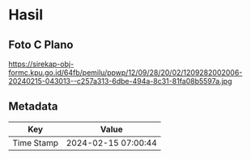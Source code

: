 # Hasil

## Foto C Plano

https://sirekap-obj-formc.kpu.go.id/64fb/pemilu/ppwp/12/09/28/20/02/1209282002006-20240215-043013--c257a313-6dbe-494a-8c31-81fa08b5597a.jpg


## Metadata

| Key        | Value               |
| ---------- | ------------------- |
| Time Stamp | 2024-02-15 07:00:44 |



